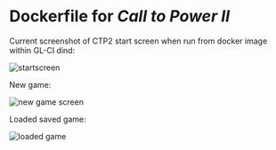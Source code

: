 
# Dockerfile for *Call to Power II*

Current screenshot of CTP2 start screen when run from docker image within GL-CI dind:

![startscreen](/../-/jobs/artifacts/linux/raw/ctp2start.png?job=test:ss_start "screenshot of CTP2 start screen run from docker image")

New game:

![new game screen](/../-/jobs/artifacts/linux/raw/ctp2new-game.png?job=test:ss_new "screenshot of CTP2 new game screen run from docker image")

Loaded saved game:

![loaded game](/../-/jobs/artifacts/linux/raw/ctp2load-game.png?job=test:ss_load "screenshot of CTP2 loaded game screen run from docker image")
